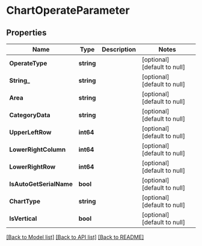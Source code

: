 # ChartOperateParameter

## Properties
Name | Type | Description | Notes
------------ | ------------- | ------------- | -------------
**OperateType** | **string** |  | [optional] [default to null]
**String_** | **string** |  | [optional] [default to null]
**Area** | **string** |  | [optional] [default to null]
**CategoryData** | **string** |  | [optional] [default to null]
**UpperLeftRow** | **int64** |  | [optional] [default to null]
**LowerRightColumn** | **int64** |  | [optional] [default to null]
**LowerRightRow** | **int64** |  | [optional] [default to null]
**IsAutoGetSerialName** | **bool** |  | [optional] [default to null]
**ChartType** | **string** |  | [optional] [default to null]
**IsVertical** | **bool** |  | [optional] [default to null]

[[Back to Model list]](../README.md#documentation-for-models) [[Back to API list]](../README.md#documentation-for-api-endpoints) [[Back to README]](../README.md)


